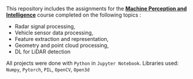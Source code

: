 This repository includes the assignments for the <b><u>Machine Perception and Intelligence</b></u> course completed on the following topics :
- Radar signal processing,
- Vehicle sensor data processing,
- Feature extraction and representation,
- Geometry and point cloud processing,
- DL for LiDAR detection

All projects were done with `Python` in `Jupyter Notebook`. 
Libraries used: `Numpy`, `Pytorch`, `PIL`, `OpenCV`, `Open3d`

